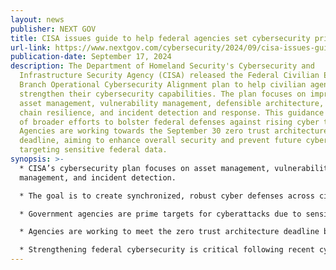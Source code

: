 ```yaml
---
layout: news
publisher: NEXT GOV
title: CISA issues guide to help federal agencies set cybersecurity priorities
url-link: https://www.nextgov.com/cybersecurity/2024/09/cisa-issues-guide-help-federal-agencies-set-cybersecurity-priorities/399578/
publication-date: September 17, 2024
description: The Department of Homeland Security's Cybersecurity and
  Infrastructure Security Agency (CISA) released the Federal Civilian Executive
  Branch Operational Cybersecurity Alignment plan to help civilian agencies
  strengthen their cybersecurity capabilities. The plan focuses on improving
  asset management, vulnerability management, defensible architecture, supply
  chain resilience, and incident detection and response. This guidance is part
  of broader efforts to bolster federal defenses against rising cyber threats.
  Agencies are working towards the September 30 zero trust architecture
  deadline, aiming to enhance overall security and prevent future cyberattacks
  targeting sensitive federal data.
synopsis: >-
  * CISA’s cybersecurity plan focuses on asset management, vulnerability
  management, and incident detection.

  * The goal is to create synchronized, robust cyber defenses across civilian agencies.

  * Government agencies are prime targets for cyberattacks due to sensitive data storage.

  * Agencies are working to meet the zero trust architecture deadline by September 30.

  * Strengthening federal cybersecurity is critical following recent cyberattacks on government systems.
---
```

